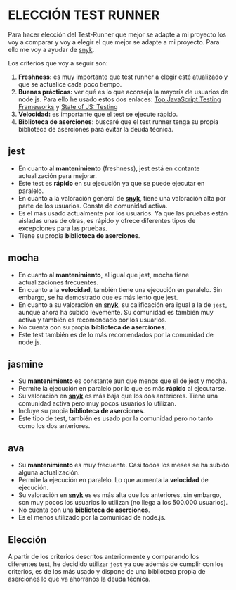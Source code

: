 # ELECCIÓN TEST RUNNER

Para hacer elección del Test-Runner que mejor se adapte a mi proyecto los voy a comparar y voy a elegir el que mejor se adapte a mi proyecto. Para ello me voy a ayudar de [snyk](https://snyk.io/advisor/).

Los criterios que voy a seguir son:

1. **Freshness:** es muy importante que test runner a elegir esté atualizado y que se actualice cada poco tiempo.
2. **Buenas prácticas:** ver qué es lo que aconseja la mayoría de usuarios de node.js. Para ello he usado estos dos enlaces: [Top JavaScript Testing Frameworks](https://www.browserstack.com/guide/top-javascript-testing-frameworks) y [State of JS: Testing](https://2022.stateofjs.com/en-US/libraries/testing/)
3. **Velocidad:** es importante que el test se ejecute rápido.
4. **Biblioteca de aserciones**: buscaré que el test runner tenga su propia biblioteca de aserciones para evitar la deuda técnica.


## jest

- En cuanto al **mantenimiento** (freshness), jest está en contante actualización para mejorar.
- Este test es **rápido** en su ejecución ya que se puede ejecutar en paralelo.
- En cuanto a la valoración general de [**snyk**](https://snyk.io/advisor/npm-package/jest), tiene una valoración alta por parte de los usuarios. Consta de comunidad activa.
- Es el más usado actualmente por los usuarios. Ya que las pruebas están aisladas unas de otras, es rápido y ofrece diferentes tipos de excepciones para las pruebas.
- Tiene su propia **biblioteca de aserciones**.

## mocha

- En cuanto al **mantenimiento**, al igual que jest, mocha tiene actualizaciones frecuentes.
- En cuanto a la **velocidad**, también tiene una ejecución en paralelo. Sin embargo, se ha demostrado que es más lento que jest.
- En cuanto a su valoración en [**snyk**](https://snyk.io/advisor/npm-package/mocha), su calificación era igual a la de `jest`, aunque ahora ha subido levemente. Su comunidad es también muy activa y también es recomendado por los usuarios.
- No cuenta con su propia **biblioteca de aserciones**.
- Este test también es de lo más recomendados por la comunidad de node.js.

## jasmine

- Su **mantenimiento** es constante aun que menos que el de jest y mocha.
- Permite la ejecución en paralelo por lo que es más **rápido** al ejecutarse.
- Su valoración en [**snyk**](https://snyk.io/advisor/npm-package/jasmine) es más baja que los dos anteriores. Tiene una comunidad activa pero muy pocos usuarios lo utilizan.
- Incluye su propia **biblioteca de aserciones**.
- Este tipo de test, también es usado por la comunidad pero no tanto como los dos anteriores.

## ava

- Su **mantenimiento** es muy frecuente. Casi todos los meses se ha subido alguna actualización.
- Permite la ejecución en paralelo. Lo que aumenta la **velocidad** de ejecución.
- Su valoración en [**snyk**](https://snyk.io/advisor/npm-package/ava) es es más alta que los anteriores, sin embargo, son muy pocos los usuarios lo utilizan (no llega a los 500.000 usuarios).
- No cuenta con una **biblioteca de aserciones**.
- Es el menos utilizado por la comunidad de node.js.


## Elección

A partir de los criterios descritos anteriormente y comparando los diferentes test, he decidido utilizar `jest` ya que además de cumplir con los criterios, es de los más usado y dispone de una biblioteca propia de aserciones lo que va ahorranos la deuda técnica.
